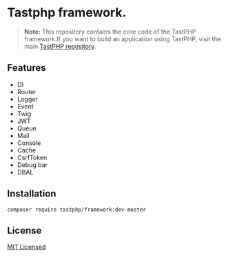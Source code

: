 # Tastphp framework.

>  **Note:** This repository contains the core code of the TastPHP framework.If you want to build an application using TastPHP, visit the main [TastPHP repository](https://github.com/tastphp/tastphp).

## Features

* DI
* Router
* Logger
* Event
* Twig
* JWT
* Queue
* Mail
* Console
* Cache
* CsrfToken
* Debug bar
* DBAL

## Installation

```
composer require tastphp/framework:dev-master
```


## License
[MIT Licensed](http://www.opensource.org/licenses/MIT)
